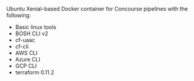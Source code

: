 Ubuntu Xenial-based Docker container for Concourse pipelines with the following:

 - Basic linux tools
 - BOSH CLI v2
 - cf-uaac
 - cf-cli
 - AWS CLI
 - Azure CLI
 - GCP CLI
 - terraform 0.11.2
